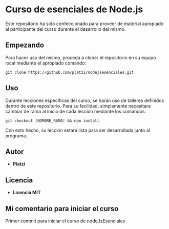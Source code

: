 # Curso de esenciales de Node.js

Este repositorio ha sido confeccionado para proveer de material apropiado al participante del curso durante el desarrollo del mismo.

## Empezando

Para hacer uso del mismo, proceda a clonar el repositorio en su equipo local mediante el apropiado comando:

```
git clone https://github.com/platzi/nodejsesenciales.git
```

## Uso

Durante lecciones específicas del curso, se harán uso de talleres definidos dentro de este repositorio. Para su facilidad, simplemente necesitara cambiar de rama al inicio de cada lección mediante los comandos:

```
git checkout [NOMBRE_RAMA] && npm install
```

Con esto hecho, su lección estará lista para ser desarrollada junto al programa.

## Autor

* **Platzi**

## Licencia

* **Licencia MIT**

## Mi comentario para iniciar el curso

Primer commit para iniciar el curso de nodeJsEsenciales
